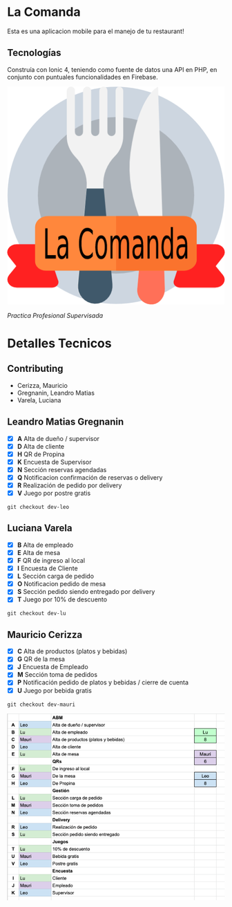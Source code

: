 # La Comanda

Esta es una aplicacion mobile para el manejo de tu restaurant!

## Tecnologías

Construía con Ionic 4, teniendo como fuente de datos una API en PHP, en conjunto con puntuales funcionalidades en Firebase.

![alt text](src/assets/imgs/logo.png?raw=true "Title")



*Practica Profesional Supervisada*
# Detalles Tecnicos

## Contributing
- Cerizza, Mauricio
- Gregnanin, Leandro Matias
- Varela, Luciana

## Leandro Matias Gregnanin
- [x] **A** Alta de dueño / supervisor
- [x] **D** Alta de cliente
- [x] **H** QR de Propina
- [x] **K** Encuesta de Supervisor
- [x] **N** Sección reservas agendadas
- [x] **Q** Notificacion confirmación de reservas o delivery
- [x] **R** Realización de pedido por delivery
- [x] **V** Juego por postre gratis
```
git checkout dev-leo
```
## Luciana Varela
- [x] **B** Alta de empleado
- [x] **E** Alta de mesa
- [x] **F** QR de ingreso al local
- [x] **I** Encuesta de Cliente
- [x] **L** Sección carga de pedido
- [x] **O** Notificacion pedido de mesa
- [x] **S** Sección pedido siendo entregado por delivery
- [x] **T** Juego por 10% de descuento
```
git checkout dev-lu
```

## Mauricio Cerizza
- [x] **C** Alta de productos (platos y bebidas)
- [x] **G** QR de la mesa
- [x] **J** Encuesta de Empleado
- [x] **M** Sección toma de pedidos
- [x] **P** Notificación pedido de platos y bebidas / cierre de cuenta
- [x] **U** Juego por bebida gratis
```
git checkout dev-mauri
```


![alt text](src/assets/organizacion.png?raw=true "Title")
